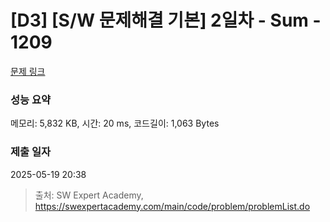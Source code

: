 # [D3] [S/W 문제해결 기본] 2일차 - Sum - 1209 

[문제 링크](https://swexpertacademy.com/main/code/problem/problemDetail.do?contestProbId=AV13_BWKACUCFAYh) 

### 성능 요약

메모리: 5,832 KB, 시간: 20 ms, 코드길이: 1,063 Bytes

### 제출 일자

2025-05-19 20:38



> 출처: SW Expert Academy, https://swexpertacademy.com/main/code/problem/problemList.do